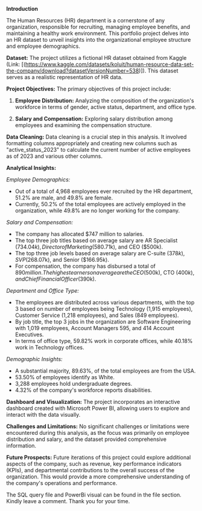 **Introduction**

The Human Resources (HR) department is a cornerstone of any organization, responsible for recruiting, managing employee benefits, and maintaining a healthy work environment. This portfolio project delves into an HR dataset to unveil insights into the organizational employee structure and employee demographics. 

**Dataset:**
The project utilizes a fictional HR dataset obtained from Kaggle (Link: [(https://www.kaggle.com/datasets/koluit/human-resource-data-set-the-company/download?datasetVersionNumber=538)]). This dataset serves as a realistic representation of HR data.

**Project Objectives:**
The primary objectives of this project include:

1. **Employee Distribution:** Analyzing the composition of the organization's workforce in terms of gender, active status, department, and office type.
   
2. **Salary and Compensation:** Exploring salary distribution among employees and examining the compensation structure.

**Data Cleaning:**
Data cleaning is a crucial step in this analysis. It involved formatting columns appropriately and creating new columns such as "active_status_2023" to calculate the current number of active employees as of 2023 and various other columns.

**Analytical Insights:**

*Employee Demographics:*
- Out of a total of 4,968 employees ever recruited by the HR department, 51.2% are male, and 49.8% are female.
- Currently, 50.2% of the total employees are actively employed in the organization, while 49.8% are no longer working for the company.

*Salary and Compensation:*
- The company has allocated $747 million to salaries.
- The top three job titles based on average salary are AR Specialist ($734.04k), Director of Marketing ($580.71k), and CEO ($500k).
- The top three job levels based on average salary are C-suite ($378k), SVP ($268.07k), and Senior ($166.95k).
- For compensation, the company has disbursed a total of $890 million. The highest earners on average are the CEO ($500k), CTO ($400k), and Chief Financial Officer ($390k).

*Department and Office Type:*
- The employees are distributed across various departments, with the top 3 based on number of employees being Technology (1,915 employees), Customer Service (1,218 employees), and Sales (849 employees).
- By job title, the top 3 jobs in the organization are Software Engineering with 1,019 employees, Account Managers 595, and 414 Account Executives.
- In terms of office type, 59.82% work in corporate offices, while 40.18% work in Technology offices.

*Demographic Insights:*
- A substantial majority, 89.63%, of the total employees are from the USA.
- 53.50% of employees identify as White.
- 3,288 employees hold undergraduate degrees.
- 4.32% of the company's workforce reports disabilities.

**Dashboard and Visualization:**
The project incorporates an interactive dashboard created with Microsoft Power BI, allowing users to explore and interact with the data visually.

**Challenges and Limitations:**
No significant challenges or limitations were encountered during this analysis, as the focus was primarily on employee distribution and salary, and the dataset provided comprehensive information.

**Future Prospects:**
Future iterations of this project could explore additional aspects of the company, such as revenue, key performance indicators (KPIs), and departmental contributions to the overall success of the organization. This would provide a more comprehensive understanding of the company's operations and performance.

The SQL query file and PowerBi visual can be found in the file section.
Kindly leave a comment. Thank you for your time.
